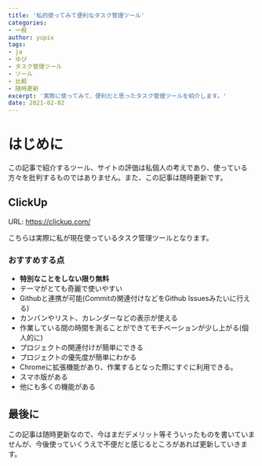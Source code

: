 ```yaml
---
title: '私的使ってみて便利なタスク管理ツール'
categories:
- 一般
author: yupix
tags:
- ja
- ゆぴ
- タスク管理ツール
- ツール
- 比較
- 随時更新
excerpt: '実際に使ってみて、便利だと思ったタスク管理ツールを紹介します。'
date: 2021-02-02
---
```


<!-- toc -->

# はじめに

この記事で紹介するツール、サイトの評価は私個人の考えであり、使っている方々を批判するものではありません。また、この記事は随時更新です。

## ClickUp

URL: https://clickup.com/

こちらは実際に私が現在使っているタスク管理ツールとなります。

### おすすめする点

- **特別なことをしない限り無料**  
- テーマがとても奇麗で使いやすい
- Githubと連携が可能(Commitの関連付けなどをGithub Issuesみたいに行える)
- カンバンやリスト、カレンダーなどの表示が使える
- 作業している間の時間を測ることができてモチベーションが少し上がる(個人的に)
- プロジェクトの関連付けが簡単にできる
- プロジェクトの優先度が簡単にわかる
- Chromeに拡張機能があり、作業するとなった際にすぐに利用できる。
- スマホ版がある
- 他にも多くの機能がある

## 最後に

この記事は随時更新なので、今はまだデメリット等そういったものを書いていませんが、今後使っていくうえで不便だと感じるところがあれば更新していきます。